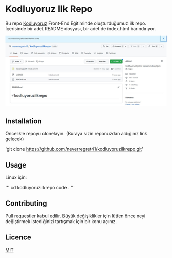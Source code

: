 # Kodluyoruz Ilk Repo

Bu repo [Kodluyoruz](https://www.kodluyoruz.org) Front-End Eğitiminde oluşturduğumuz ilk repo. İçerisinde bir adet README dosyası, bir adet de index.html barındırıyor.

![](https://github.com/neverregret41/kodluyoruzilkrepo/blob/main/proce.jpg)

## Installation

Öncelikle repoyu clonelayın. (Buraya sizin reponuzdan aldığınız link gelecek)

'git clone https://github.com/neverregret41/kodluyoruzilkrepo.git'

## Usage

Linux için:

'''
cd kodluyoruzilkrepo
code .
'''

## Contributing

Pull requestler kabul edilir. Büyük değişiklikler için lütfen önce neyi değiştirmek istediğinizi tartışmak için bir konu açınız.

## Licence

[MIT](https://choosealicense.com/licenses/mit/)

